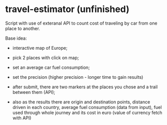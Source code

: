 # travel-estimator (unfinished)

Script with use of exteranal API to count cost of traveling by car from one place to another.

Base idea:

- interactive map of Europe;
- pick 2 places with click on map;
- set an average car fuel consumption;
- set the precision (higher precision - longer time to gain results)

- after submit, there are two markers at the places you chose and a trail between them (API);
- also as the results there are origin and destination points, distance driven in each country, average fuel consumption (data from input), fuel used through whole journey and its cost in euro (value of currency fetch with API)
